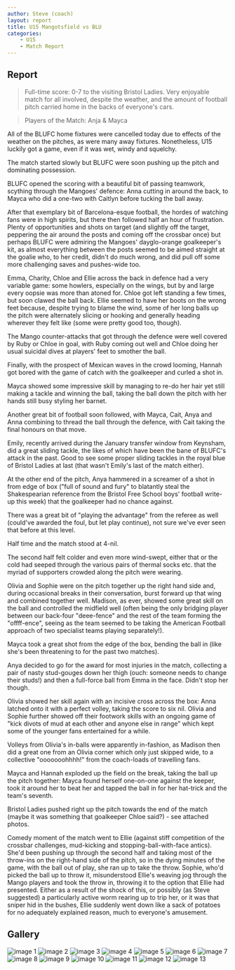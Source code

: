 ```yaml
---
author: Steve (coach)
layout: report
title: U15 Mangotsfield vs BLU
categories: 
    - U15
    - Match Report
---
```


## Report

> Full-time score: 0-7 to the visiting Bristol Ladies. Very enjoyable match for all involved, despite the weather, and the amount of football pitch carried home in the backs of everyone's cars.

> Players of the Match: Anja & Mayca

All of the BLUFC home fixtures were cancelled today due to effects of the weather on the pitches, as were many away fixtures. Nonetheless, U15 luckily got a game, even if it was wet, windy and squelchy.

The match started slowly but BLUFC were soon pushing up the pitch and dominating possession.

BLUFC opened the scoring with a beautiful bit of passing teamwork, scything through the Mangoes' defence: Anna cutting in around the back, to Mayca who did a one-two with Caitlyn before tucking the ball away.

After that exemplary bit of Barcelona-esque football, the hordes of watching fans were in high spirits, but there then followed half an hour of frustration. Plenty of opportunities and shots on target (and slightly off the target, peppering the air around the posts and coming off the crossbar once) but perhaps BLUFC were admiring the Mangoes' dayglo-orange goalkeeper's kit, as almost everything between the posts seemed to be aimed straight at the goalie who, to her credit, didn't do much wrong, and did pull off some more challenging saves and pushes-wide too.

Emma, Charity, Chloe and Ellie across the back in defence had a very variable game: some howlers, especially on the wings, but by and large every oopsie was more than atoned for. Chloe got left standing a few times, but soon clawed the ball back. Ellie seemed to have her boots on the wrong feet because, despite trying to blame the wind, some of her long balls up the pitch were alternately slicing or hooking and generally heading wherever they felt like (some were pretty good too, though).

The Mango counter-attacks that got through the defence were well covered by Ruby or Chloe in goal, with Ruby coming out well and Chloe doing her usual suicidal dives at players' feet to smother the ball.

Finally, with the prospect of Mexican waves in the crowd looming, Hannah got bored with the game of catch with the goalkeeper and curled a shot in.

Mayca showed some impressive skill by managing to re-do her hair yet still making a tackle and winning the ball, taking the ball down the pitch with her hands still busy styling her barnet.

Another great bit of football soon followed, with Mayca, Cait, Anya and Anna combining to thread the ball through the defence, with Cait taking the final honours on that move.

Emily, recently arrived during the January transfer window from Keynsham, did a great sliding tackle, the likes of which have been the bane of BLUFC's attack in the past. Good to see some proper sliding tackles in the royal blue of Bristol Ladies at last (that wasn't Emily's last of the match either).

At the other end of the pitch, Anya hammered in a screamer of a shot in from edge of box ("full of sound and fury" to blatantly steal the Shakespearian reference from the Bristol Free School boys' football write-up this week) that the goalkeeper had no chance against.

There was a great bit of "playing the advantage" from the referee as well (could've awarded the foul, but let play continue), not sure we've ever seen that before at this level.

Half time and the match stood at 4-nil.

The second half felt colder and even more wind-swept, either that or the cold had seeped through the various pairs of thermal socks etc. that the myriad of supporters crowded along the pitch were wearing.

Olivia and Sophie were on the pitch together up the right hand side and, during occasional breaks in their conversation, burst forward up that wing and combined together well. Madison, as ever, showed some great skill on the ball and controlled the midfield well (often being the only bridging player between our back-four "deee-fence" and the rest of the team forming the "offff-ence", seeing as the team seemed to be taking the American Football approach of two specialist teams playing separately!).

Mayca took a great shot from the edge of the box, bending the ball in (like she's been threatening to for the past two matches).

Anya decided to go for the award for most injuries in the match, collecting a pair of nasty stud-gouges down her thigh (ouch: someone needs to change their studs!) and then a full-force ball from Emma in the face. Didn't stop her though.

Olivia showed her skill again with an incisive cross across the box: Anna latched onto it with a perfect volley, taking the score to six nil. Olivia and Sophie further showed off their footwork skills with an ongoing game of "kick divots of mud at each other and anyone else in range" which kept some of the younger fans entertained for a while.

Volleys from Olivia's in-balls were apparently in-fashion, as Madison then did a great one from an Olivia corner which only just skipped wide, to a collective "ooooooohhhh!" from the coach-loads of travelling fans.

Mayca and Hannah exploded up the field on the break, taking the ball up the pitch together: Mayca found herself one-on-one against the keeper, took it around her to beat her and tapped the ball in for her hat-trick and the team's seventh.

Bristol Ladies pushed right up the pitch towards the end of the match (maybe it was something that goalkeeper Chloe said?) - see attached photos.

Comedy moment of the match went to Ellie (against stiff competition of the crossbar challenges, mud-kicking and stopping-ball-with-face antics). She'd been pushing up through the second half and taking most of the throw-ins on the right-hand side of the pitch, so in the dying minutes of the game, with the ball out of play, she ran up to take the throw. Sophie, who'd picked the ball up to throw it, misunderstood Ellie's weaving jog through the Mango players and took the throw in, throwing it to the option that Ellie had presented. Either as a result of the shock of this, or possibly (as Steve suggested) a particularly active worm rearing up to trip her, or it was that sniper hid in the bushes, Ellie suddenly went down like a sack of potatoes for no adequately explained reason, much to everyone's amusement.

## Gallery

![image 1](/assets/images/2016/u15-blu-vs-mangotsfield/1.jpg)
![image 2](/assets/images/2016/u15-blu-vs-mangotsfield/2.jpg)
![image 3](/assets/images/2016/u15-blu-vs-mangotsfield/3.jpg)
![image 4](/assets/images/2016/u15-blu-vs-mangotsfield/4.jpg)
![image 5](/assets/images/2016/u15-blu-vs-mangotsfield/5.jpg)
![image 6](/assets/images/2016/u15-blu-vs-mangotsfield/6.jpg)
![image 7](/assets/images/2016/u15-blu-vs-mangotsfield/7.jpg)
![image 8](/assets/images/2016/u15-blu-vs-mangotsfield/8.jpg)
![image 9](/assets/images/2016/u15-blu-vs-mangotsfield/9.jpg)
![image 10](/assets/images/2016/u15-blu-vs-mangotsfield/10.jpg)
![image 11](/assets/images/2016/u15-blu-vs-mangotsfield/11.jpg)
![image 12](/assets/images/2016/u15-blu-vs-mangotsfield/12.jpg)
![image 13](/assets/images/2016/u15-blu-vs-mangotsfield/13.jpg)
